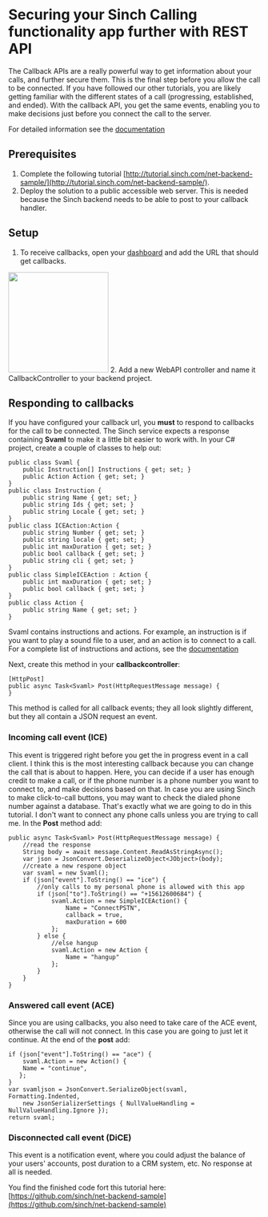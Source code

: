 # Securing your Sinch Calling functionality app further with REST API

The Callback APIs are a really powerful way to get information about your calls, and further secure them. This is the final step before you allow the call to be connected. If you have followed our other tutorials, you are likely getting familiar with the different states of a call (progressing, established, and ended). With the callback API, you get the same events, enabling you to make decisions just before you connect the call to the server. 

For detailed information see the [documentation](http://www.sinch.com/docs/rest-apis/api-documentation/#callback)

## Prerequisites
1. Complete the following tutorial [http://tutorial.sinch.com/net-backend-sample/](http://tutorial.sinch.com/net-backend-sample/).
2. Deploy the solution to a public accessible web server. This is needed because the Sinch backend needs to be able to post to your callback handler. 

## Setup
1. To receive callbacks, open your [dashboard](http://www.sinch.com/dashboard) and add the URL that should get callbacks.
<img src="images/Configure_callback.png" style="width:200">
2. Add a new WebAPI controller and name it CallbackController to your backend project.

## Responding to callbacks
If you have configured your callback url, you **must** to respond to callbacks for the call to be connected. The Sinch service expects a response containing **Svaml** to make it a little bit easier to work with. In your C# project, create a couple of classes to help out:

```
public class Svaml {
    public Instruction[] Instructions { get; set; }
    public Action Action { get; set; }
}
public class Instruction {
    public string Name { get; set; }
    public string Ids { get; set; }
    public string Locale { get; set; }
}
public class ICEAction:Action {
    public string Number { get; set; }
    public string locale { get; set; }
    public int maxDuration { get; set; }
    public bool callback { get; set; }
    public string cli { get; set; }
}
public class SimpleICEAction : Action {
    public int maxDuration { get; set; }
    public bool callback { get; set; }
}
public class Action {
    public string Name { get; set; }
}
```

Svaml contains instructions and actions. For example, an instruction is if you want to play a sound file to a user, and an action is to connect to a call. For a complete list of instructions and actions, see the [documentation](http://www.sinch.com/docs/rest-apis/api-documentation/#callback)


Next, create this method in your **callbackcontroller**:
 
```
[HttpPost]
public async Task<Svaml> Post(HttpRequestMessage message) {
}
```

This method is called for all callback events; they all look slightly different, but they all contain a JSON request an event.

### Incoming call event (ICE)
This event is triggered right before you get the in progress event in a call client. I think this is the most interesting callback because you can change the call that is about to happen. Here, you can decide if a user has enough credit to make a call, or if the phone number is a phone number you want to connect to, and make decisions based on that. In case you are using Sinch to make click-to-call buttons, you may want to check the dialed phone number against a database. That's exactly what we are going to do in this tutorial. I don't want to connect any phone calls unless you are trying to call me. In the **Post** method add:

```
public async Task<Svaml> Post(HttpRequestMessage message) {
    //read the response
    String body = await message.Content.ReadAsStringAsync();
    var json = JsonConvert.DeserializeObject<JObject>(body);
    //create a new respone object
    var svaml = new Svaml();
    if (json["event"].ToString() == "ice") {
        //only calls to my personal phone is allowed with this app
        if (json["to"].ToString() == "+15612600684") {
            svaml.Action = new SimpleICEAction() {
                Name = "ConnectPSTN",
                callback = true,
                maxDuration = 600
            };
        } else {
            //else hangup
            svaml.Action = new Action {
                Name = "hangup"
            };
        }
    }
}
```

### Answered call event (ACE)
Since you are using callbacks, you also need to take care of the ACE event, otherwise the call will not connect. In this case you are going to just let it continue. At the end of the **post** add:

```
if (json["event"].ToString() == "ace") {
    svaml.Action = new Action() {
    Name = "continue",
   };
}
var svamljson = JsonConvert.SerializeObject(svaml, Formatting.Indented,
    new JsonSerializerSettings { NullValueHandling = NullValueHandling.Ignore });
return svaml;
```

### Disconnected call event (DiCE)
This event is a notification event, where you could adjust the balance of your users' accounts, post duration to a CRM system, etc. No response at all is needed. 

You find the finished code fort this tutorial here: [https://github.com/sinch/net-backend-sample](https://github.com/sinch/net-backend-sample)

